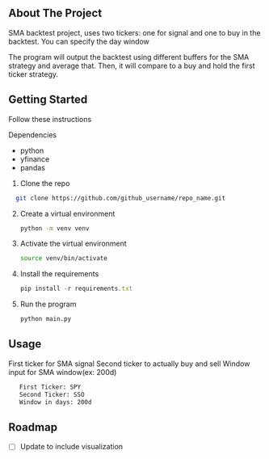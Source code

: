 <!-- ABOUT THE PROJECT -->
## About The Project

SMA backtest project, uses two tickers: one for signal and one to buy in the backtest. You can specify the day window

The program will output the backtest using different buffers for the SMA strategy and average that. Then, it will compare to a buy and hold the first ticker strategy.

<!-- GETTING STARTED -->
## Getting Started

Follow these instructions

Dependencies
* python
* yfinance
* pandas

1. Clone the repo
```sh
  git clone https://github.com/github_username/repo_name.git
  ```
2. Create a virtual environment
   ```sh
   python -m venv venv
   ```
3. Activate the virtual environment
   ```sh
   source venv/bin/activate
   ```
4. Install the requirements
   ```js
   pip install -r requirements.txt
   ```
5. Run the program
   ```sh
   python main.py
   ```
<!-- USAGE -->
## Usage

First ticker for SMA signal
Second ticker to actually buy and sell
Window input for SMA window(ex: 200d)

```sh
   First Ticker: SPY
   Second Ticker: SSO
   Window in days: 200d
```

<!-- ROADMAP -->
## Roadmap

- [ ] Update to include visualization


